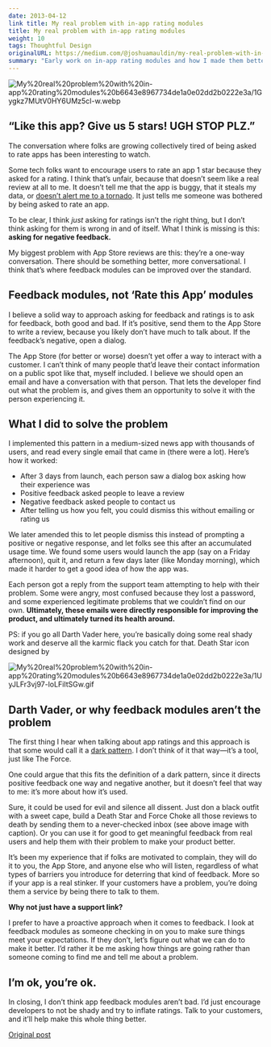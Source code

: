 ```yaml
---
date: 2013-04-12
link title: My real problem with in-app rating modules
title: My real problem with in-app rating modules
weight: 10
tags: Thoughtful Design
originalURL: https://medium.com/@joshuamauldin/my-real-problem-with-in-app-rating-modules-b2c0df494783
summary: "Early work on in-app rating modules and how I made them better. This was before Apple launched their own in-app rating system."
---
```



![My%20real%20problem%20with%20in-app%20rating%20modules%20b6643e8967734de1a0e02dd2b0222e3a/1Gygkz7MUtV0HY6UMz5cI-w.webp](/img/1Gygkz7MUtV0HY6UMz5cI-w.webp)

## “Like this app? Give us 5 stars! UGH STOP PLZ.”

The conversation where folks are growing collectively tired of being asked to rate apps has been interesting to watch.

Some tech folks want to encourage users to rate an app 1 star because they asked for a rating. I think that’s unfair, because that doesn’t seem like a real review at all to me. It doesn’t tell me that the app is buggy, that it steals my data, or [doesn’t alert me to a tornado](http://xkcd.com/937/). It just tells me someone was bothered by being asked to rate an app.

To be clear, I think *just* asking for ratings isn’t the right thing, but I don’t think asking for them is wrong in and of itself. What I think is missing is this: **asking for negative feedback.**

My biggest problem with App Store reviews are this: they’re a one-way conversation. There should be something better, more conversational. I think that’s where feedback modules can be improved over the standard.

## **Feedback modules, not ‘Rate this App’ modules**

I believe a solid way to approach asking for feedback and ratings is to ask for feedback, both good and bad. If it’s positive, send them to the App Store to write a review, because you likely don’t have much to talk about. If the feedback’s negative, open a dialog.

The App Store (for better or worse) doesn’t yet offer a way to interact with a customer. I can’t think of many people that’d leave their contact information on a public spot like that, myself included. I believe we should open an email and have a conversation with that person. That lets the developer find out what the problem is, and gives them an opportunity to solve it with the person experiencing it.

## What I did to solve the problem

I implemented this pattern in a medium-sized news app with thousands of users, and read every single email that came in (there were a lot). Here’s how it worked:

- After 3 days from launch, each person saw a dialog box asking how their experience was
- Positive feedback asked people to leave a review
- Negative feedback asked people to contact us
- After telling us how you felt, you could dismiss this without emailing or rating us

We later amended this to let people dismiss this instead of prompting a positive or negative response, and let folks see this after an accumulated usage time. We found some users would launch the app (say on a Friday afternoon), quit it, and return a few days later (like Monday morning), which made it harder to get a good idea of how the app was.

Each person got a reply from the support team attempting to help with their problem. Some were angry, most confused because they lost a password, and some experienced legitimate problems that we couldn’t find on our own. **Ultimately, these emails were directly responsible for improving the product, and ultimately turned its health around.**

PS: if you go all Darth Vader here, you’re basically doing some real shady work and deserve all the karmic flack you catch for that. Death Star icon designed by

![My%20real%20problem%20with%20in-app%20rating%20modules%20b6643e8967734de1a0e02dd2b0222e3a/1UyJLFr3vj97-loLFiItSGw.gif](/img/1UyJLFr3vj97-loLFiItSGw.gif)

## **Darth Vader, or why feedback modules aren’t the problem**

The first thing I hear when talking about app ratings and this approach is that some would call it a [dark pattern](http://darkpatterns.org/). I don’t think of it that way—it’s a tool, just like The Force.

One could argue that this fits the definition of a dark pattern, since it directs positive feedback one way and negative another, but it doesn’t feel that way to me: it’s more about how it’s used.

Sure, it could be used for evil and silence all dissent. Just don a black outfit with a sweet cape, build a Death Star and Force Choke all those reviews to death by sending them to a never-checked inbox (see above image with caption). Or you can use it for good to get meaningful feedback from real users and help them with their problem to make your product better.

It’s been my experience that if folks are motivated to complain, they will do it to you, the App Store, and anyone else who will listen, regardless of what types of barriers you introduce for deterring that kind of feedback. More so if your app is a real stinker. If your customers have a problem, you’re doing them a service by being there to talk to them.

**Why not just have a support link?**

I prefer to have a proactive approach when it comes to feedback. I look at feedback modules as someone checking in on you to make sure things meet your expectations. If they don’t, let’s figure out what we can do to make it better. I’d rather it be me asking how things are going rather than someone coming to find me and tell me about a problem.

## I’m ok, you’re ok.

In closing, I don’t think app feedback modules aren’t bad. I’d just encourage developers to not be shady and try to inflate ratings. Talk to your customers, and it’ll help make this whole thing better.


[Original post](https://medium.com/@joshuamauldin/my-real-problem-with-in-app-rating-modules-b2c0df494783)
